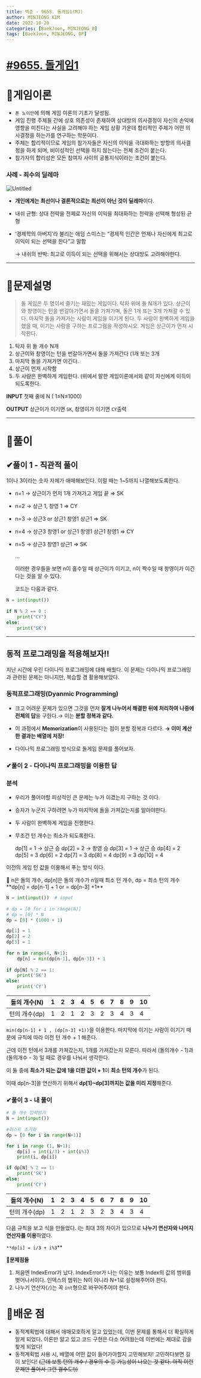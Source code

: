```yaml
---
title: 백준 - 9655. 돌게임1(MJ)
author: MINJEONG KIM
date: 2022-10-20
categories: [BaekJoon, MINJEONG_B]
tags: [BaekJoon, MINJEONG, DP]
---
```



# [#9655. 돌게임1](https://www.acmicpc.net/problem/9655)


# 🎯게임이론

- `폰 노이만`에 의해 게임 이론의 기초가 달성됨.
- 게임 진행 주체들 간에 상호 의존성이 존재하여 상대방의 의사결정이 자신의 손익에 영향을 미친다는 사실을 고려해야 하는 게임 상황 가운데 합리적인 주체가 어떤 의사결정을 하는가를 연구하는 학문이다.
- 주체는 합리적이므로 게임의 참가자들은 자신의 이익을 극대화하는 방향의 의사결정을 하게 되며, 비이성적인 선택을 하지 않는다는 전제 조건이 붙는다.
- 참가자의 합리성은 모든 참여자 사이의 공통지식이라는 조건이 붙는다.

### 사례 - 죄수의 딜레마

![Untitled](#9655%20%E1%84%83%E1%85%A9%E1%86%AF%E1%84%80%E1%85%A6%E1%84%8B%E1%85%B5%E1%86%B71%20f579b12e8f3c4fcdab974c4bbd18562c/Untitled.png)

- **개인에게는 최선이나 결론적으로는 최선이 아닌 것이 딜레마**이다.
- 내쉬 균형: 상대 전략을 전제로 자신의 이익을 최대화하는 전략을 선택해 형성된 균형
- ‘경제학의 아버지’라 불리는 애덤 스미스는 “경제적 인간은 언제나 자신에게 최고로 이익이 되는 선택을 한다”고 말함
  
    → 내쉬의 반박: 최고로 이득이 되는 선택을 위해서는 상대방도 고려해야한다.
    

---

# 📑문제설명

> 돌 게임은 두 명이서 즐기는 재밌는 게임이다. 탁자 위에 돌 N개가 있다. 상근이와 창영이는 턴을 번갈아가면서 돌을 가져가며, 돌은 1개 또는 3개 가져갈 수 있다. 마지막 돌을 가져가는 사람이 게임을 이기게 된다. 두 사람이 완벽하게 게임을 했을 때, 이기는 사람을 구하는 프로그램을 작성하시오. 게임은 상근이가 먼저 시작한다.
> 
1. 탁자 위 돌 개수 N개
2. 상근이와 창영이는 턴을 번갈아가면서 돌을 가져간다 (1개 또는 3개
3. 마지막 돌을 가져가면 이긴다.
4. 상근이 먼저 시작함
5. 두 사람은 완벽하게 게임한다. (위에서 말한 게임이론에서와 같이 자신에게 이득이 되도록한다.

**INPUT**
첫째 줄에 N ( 1≤N≤1000)

**OUTPUT**
상근이가 이기면 `SK`, 창영이가 이기면 `CY`출력

---

# 🧐풀이

## ✔풀이 1 - 직관적 풀이

1이나 3이라는 숫자 자체가 애매해보인다. 이럴 때는 1~5까지 나열해보도록한다.

- n=1 → 상근이가 먼저 1개 가져가고 게임 끝 ⇒ SK
- n=2 → 상근 1, 창영 1 ⇒ CY
- n=3 → 상근3 or 상근1 창영1 상근1 ⇒ SK
- n=4 → 상근3 창영1 or 상근1 창영1 상근1 창영1 ⇒ CY
- n=5 → 상근3 창영1 상근1 ⇒ SK
  
    …
    
    이러한 경우들을 보면 n이 홀수일 때 상근이가 이기고, n이 짝수일 때 창영이가 이긴다는 것을 알 수 있다.
    
    코드는 다음과 같다.
    

```python
N = int(input())
 
if N % 2 == 0 :
    print("CY")
else:
    print("SK")
```

---

## 동적 프로그래밍을 적용해보자!!

지난 시간에 우린 다이나믹 프로그래밍에 대해 배웠다. 이 문제는 다이나믹 프로그래밍과 관련된 문제는 아니지만, 복습할 겸 활용해보았다.

### 동적프로그래밍(Dyanmic Programming)

- 크고 어려운 문제가 있으면 그것을 먼저 **잘게 나누어서 해결한 뒤에 처리하여 나중에 전체의 답**을 구한다.→ 이는 **분할 정복과 같다.**
- 이 과정에서 **Memorization**이 사용된다는 점이 분할 정복과 다르다.
**→ 이미 계산한 결과는 배열에 저장!**

- 다이나믹 프로그래밍 방식으로 돌게임 문제를 풀어보자.

### ✔풀이 2 - 다이나믹 프로그래밍을 이용한 답

### 분석

- 우리가 풀어야할 피상적인 큰 문제는 누가 이겼는지 구하는 것 이다.
- 승자가 누군지 구하려면 누가 마지막에 돌을 가져갔는지를 알아야한다.
- 두 사람이 완벽하게 게임을 진행한다.
- 무조건 턴 개수는 최소가 되도록한다.
  
    dp[1] = 1 → 상근 승
    dp[2] = 2 → 창영 승
    dp[3] = 1 → 상근 승
    dp[4] = 2  
    dp[5] = 3
    dp[6] = 2
    dp[7] = 3
    dp[8] = 4
    dp[9] = 3
    dp[10] = 4
    

이전의 게임 턴 값을 이용해서 푸는 방식 이다.

<aside>
📍 n은 돌의 개수, dp[n]은 돌의 개수가 n일때 최소 턴 개수, dp = 최소 턴의 개수
**dp[n] = dp[n-1] + 1 or = dp[n-3] +1**

</aside>

```python
N = int(input())  # input
 
# dp = [0 for i in range(N)]
# dp = [0] * N
dp = [0] * (1000 + 1)

dp[1] = 1
dp[2] = 2
dp[3] = 1
 
for n in range(4, N+1):
    dp[n] = min(dp[n-1], dp[n-3]) + 1
 
if dp[N] % 2 == 1:
    print('SK')
else:
    print('CY')
```

| 돌의 개수(N) | 1 | 2 | 3 | 4 | 5 | 6 | 7 | 8 | 9 | 10 |
| --- | --- | --- | --- | --- | --- | --- | --- | --- | --- | --- |
| 턴의 개수(dp) | 1 | 2 | 1 | 2 | 3 | 2 | 3 | 4 | 3 | 4 |

`min(dp[n-1] + 1 , (dp[n-3] +1))`을 이용한다. 마지막에 이기는 사람이 이기기 때문에 규칙에 따라 이전 턴 개수 + 1 해준다.

근데 이전 턴에서 3개를 가져갔는지, 1개를 가져갔는지 모른다. 따라서 (돌의개수 - 1)과 (돌의개수 - 3) 일 때로 경우를 나눠서 생각한다.

이 둘 중에 **최소가 되는 값에 1을 더한 값이  + 1**이 **최소 턴의 개수**가 된다. 

이때 dp[n-3]을 연산하기 위해서 **dp[1]~dp[3]까지는 값을 미리 지정**해준다. 

### ✔풀이 3 - 내 풀이

```python
# 돌 개수 입력받기
N = int(input())
 
#리스트 초기화
dp = [0 for i in range(N+1)]

for i in range (1, N+1):
    dp[i] = int(i/3) + int(i%3) 
    print(i, dp[i])

if dp[N] % 2 == 1:
    print('SK')
else:
    print('CY')
```

| 돌의 개수(N) | 1 | 2 | 3 | 4 | 5 | 6 | 7 | 8 | 9 | 10 |
| --- | --- | --- | --- | --- | --- | --- | --- | --- | --- | --- |
| 턴의 개수(dp) | 1 | 2 | 1 | 2 | 3 | 2 | 3 | 4 | 3 | 4 |

다음 규칙을 보고 식을 만들었다. i는 최대 3의 차이가 있으므로 **나누기 연산자와 나머지 연산자를 이용**하였다. 

`**dp[i] = i/3 + i%3`** 

**🚨문제점들** 

1. 처음엔 IndexError가 났다. IndexError가 나는 이유는 보통 Index의 값의 범위를 벗어나서이다. 인덱스의 범위는 N이 아니라 N+1로 설정해주어야 한다.
2. 나누기 연산자(`/`)는 꼭 `int`형으로 바꾸어주어야 한다. 

# 📌배운 점

- 동적계획법에 대해서 애매모호하게 알고 있었는데, 이번 문제를 통해서 더 확실하게 알게 되었다. 이론만 알고 있고 코드 구현은 다소 어려웠는데 이번에는 제대로 감을 찾게 되었다!
- 동적계획법 사용 시, 배열에 어떤 값이 들어가야할지 고민해보자! 고민하다보면 길이 보인다! 
~~(근데 보통 턴의 개수 / 경우의 수 등 가능성이 나오는 것 같다. 아직 이런 문제만 풀어서 그런 걸수도!))~~
